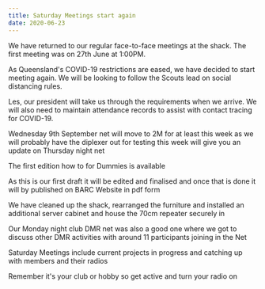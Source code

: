 ```yaml
---
title: Saturday Meetings start again
date: 2020-06-23
---
```


We have returned to our regular face-to-face meetings at the shack. The first
meeting was on 27th June at 1:00PM. 

As Queensland's COVID-19 restrictions are eased, we have decided to start
meeting again. We will be looking to follow the Scouts lead on social
distancing rules.

Les, our president will take us through the requirements when we arrive. We
will also need to maintain attendance records to assist with contact tracing
for COVID-19.

Wednesday 9th September  net will move to 2M for at least this week as we will probably have the diplexer out for testing this week
will give you an update on Thursday night net

The first edition how to for Dummies is available

As this is our first draft it will be edited and finalised and once that is done it will by published on BARC Website in pdf form

We have cleaned up the shack, rearranged the furniture and installed an additional server cabinet and house the 70cm repeater securely in

Our Monday night club DMR net was also a good one where we got to discuss other DMR activities with around 11 participants joining  in the Net

Saturday Meetings include current projects in progress and catching up with members and their radios 

Remember it's your club or hobby so get active and turn your radio on
